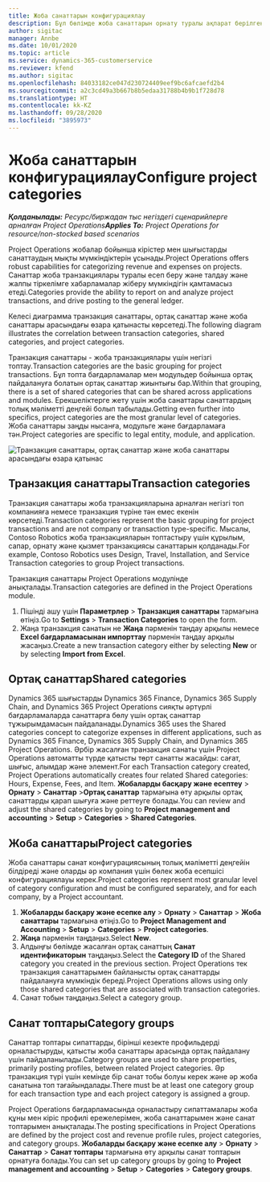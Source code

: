 ```yaml
---
title: Жоба санаттарын конфигурациялау
description: Бұл бөлімде жоба санаттарын орнату туралы ақпарат берілген.
author: sigitac
manager: Annbe
ms.date: 10/01/2020
ms.topic: article
ms.service: dynamics-365-customerservice
ms.reviewer: kfend
ms.author: sigitac
ms.openlocfilehash: 84033182ce047d230724409eef9bc6afcaefd2b4
ms.sourcegitcommit: a2c3cd49a3b667b8b5edaa31788b4b9b1f728d78
ms.translationtype: HT
ms.contentlocale: kk-KZ
ms.lasthandoff: 09/28/2020
ms.locfileid: "3895973"
---
```

# <a name="configure-project-categories"></a><span data-ttu-id="fb2ad-103">Жоба санаттарын конфигурациялау</span><span class="sxs-lookup"><span data-stu-id="fb2ad-103">Configure project categories</span></span>

<span data-ttu-id="fb2ad-104">_**Қолданылады:** Ресурс/биржадан тыс негіздегі сценарийлерге арналған Project Operations_</span><span class="sxs-lookup"><span data-stu-id="fb2ad-104">_**Applies To:** Project Operations for resource/non-stocked based scenarios_</span></span>

<span data-ttu-id="fb2ad-105">Project Operations жобалар бойынша кірістер мен шығыстарды санаттаудың мықты мүмкіндіктерін ұсынады.</span><span class="sxs-lookup"><span data-stu-id="fb2ad-105">Project Operations offers robust capabilities for categorizing revenue and expenses on projects.</span></span> <span data-ttu-id="fb2ad-106">Санаттар жоба транзакциялары туралы есеп беру және талдау және жалпы тіркелімге хабарламалар жіберу мүмкіндігін қамтамасыз етеді.</span><span class="sxs-lookup"><span data-stu-id="fb2ad-106">Categories provide the ability to report on and analyze project transactions, and drive posting to the general ledger.</span></span>

<span data-ttu-id="fb2ad-107">Келесі диаграмма транзакция санаттары, ортақ санаттар және жоба санаттары арасындағы өзара қатынасты көрсетеді.</span><span class="sxs-lookup"><span data-stu-id="fb2ad-107">The following diagram illustrates the correlation between transaction categories, shared categories, and project categories.</span></span> 

<span data-ttu-id="fb2ad-108">Транзакция санаттары - жоба транзакциялары үшін негізгі топтау.</span><span class="sxs-lookup"><span data-stu-id="fb2ad-108">Transaction categories are the basic grouping for project transactions.</span></span> <span data-ttu-id="fb2ad-109">Бұл топта бағдарламалар мен модульдер бойынша ортақ пайдалануға болатын ортақ санаттар жиынтығы бар.</span><span class="sxs-lookup"><span data-stu-id="fb2ad-109">Within that grouping, there is a set of shared categories that can be shared across applications and modules.</span></span> <span data-ttu-id="fb2ad-110">Ерекшеліктерге жету үшін жоба санаттары санаттардың толық мәліметті деңгейі болып табылады.</span><span class="sxs-lookup"><span data-stu-id="fb2ad-110">Getting even further into specifics, project categories are the most granular level of categories.</span></span> <span data-ttu-id="fb2ad-111">Жоба санаттары заңды нысанға, модульге және бағдарламаға тән.</span><span class="sxs-lookup"><span data-stu-id="fb2ad-111">Project categories are specific to legal entity, module, and application.</span></span>

![Транзакция санаттары, ортақ санаттар және жоба санаттары арасындағы өзара қатынас](media/project-categories.png)

## <a name="transaction-categories"></a><span data-ttu-id="fb2ad-113">Транзакция санаттары</span><span class="sxs-lookup"><span data-stu-id="fb2ad-113">Transaction categories</span></span>

<span data-ttu-id="fb2ad-114">Транзакция санаттары жоба транзакцияларына арналған негізгі топ компанияға немесе транзакция түріне тән емес екенін көрсетеді.</span><span class="sxs-lookup"><span data-stu-id="fb2ad-114">Transaction categories represent the basic grouping for project transactions and are not company or transaction type-specific.</span></span> <span data-ttu-id="fb2ad-115">Мысалы, Contoso Robotics жоба транзакцияларын топтастыру үшін құрылым, сапар, орнату және қызмет транзакциясы санаттарын қолданады.</span><span class="sxs-lookup"><span data-stu-id="fb2ad-115">For example, Contoso Robotics uses Design, Travel, Installation, and Service Transaction categories to group Project transactions.</span></span>

<span data-ttu-id="fb2ad-116">Транзакция санаттары Project Operations модулінде анықталады.</span><span class="sxs-lookup"><span data-stu-id="fb2ad-116">Transaction categories are defined in the Project Operations module.</span></span> 
1. <span data-ttu-id="fb2ad-117">Пішінді ашу үшін **Параметрлер** \> **Транзакция санаттары** тармағына өтіңіз.</span><span class="sxs-lookup"><span data-stu-id="fb2ad-117">Go to **Settings** \> **Transaction Categories** to open the form.</span></span> 
2. <span data-ttu-id="fb2ad-118">Жаңа транзакция санатын не **Жаңа** пәрменін таңдау арқылы немесе **Excel бағдарламасынан импорттау** пәрменін таңдау арқылы жасаңыз.</span><span class="sxs-lookup"><span data-stu-id="fb2ad-118">Create a new transaction category either by selecting **New** or by selecting **Import from Excel**.</span></span>

## <a name="shared-categories"></a><span data-ttu-id="fb2ad-119">Ортақ санаттар</span><span class="sxs-lookup"><span data-stu-id="fb2ad-119">Shared categories</span></span>

<span data-ttu-id="fb2ad-120">Dynamics 365 шығыстарды Dynamics 365 Finance, Dynamics 365 Supply Chain, and Dynamics 365 Project Operations сияқты әртүрлі бағдарламаларда санаттарға бөлу үшін ортақ санаттар тұжырымдамасын пайдаланады.</span><span class="sxs-lookup"><span data-stu-id="fb2ad-120">Dynamics 365 uses the Shared categories concept to categorize expenses in different applications, such as Dynamics 365 Finance, Dynamics 365 Supply Chain, and Dynamics 365 Project Operations.</span></span> <span data-ttu-id="fb2ad-121">Әрбір жасалған транзакция санаты үшін Project Operations автоматты түрде қатысты төрт санатты жасайды: сағат, шығыс, алымдар және элемент.</span><span class="sxs-lookup"><span data-stu-id="fb2ad-121">For each Transaction category created, Project Operations automatically creates four related Shared categories: Hours, Expense, Fees, and Item.</span></span> <span data-ttu-id="fb2ad-122">**Жобаларды басқару және есептеу** \> **Орнату** \> **Санаттар** \>**Ортақ санаттар** тармағына өту арқылы ортақ санаттарды қарап шығуға және реттеуге болады.</span><span class="sxs-lookup"><span data-stu-id="fb2ad-122">You can review and adjust the shared categories by going to **Project management and accounting** \> **Setup** \> **Categories** \> **Shared Categories**.</span></span>

## <a name="project-categories"></a><span data-ttu-id="fb2ad-123">Жоба санаттары</span><span class="sxs-lookup"><span data-stu-id="fb2ad-123">Project categories</span></span>

<span data-ttu-id="fb2ad-124">Жоба санаттары санат конфигурациясының толық мәліметті деңгейін білдіреді және оларды әр компания үшін бөлек жоба есепшісі конфигурациялауы керек.</span><span class="sxs-lookup"><span data-stu-id="fb2ad-124">Project categories represent most granular level of category configuration and must be configured separately, and for each company, by a Project accountant.</span></span>

1. <span data-ttu-id="fb2ad-125">**Жобаларды басқару және есепке алу** \> **Орнату** \> **Санаттар** \> **Жоба санаттары** тармағына өтіңіз.</span><span class="sxs-lookup"><span data-stu-id="fb2ad-125">Go to **Project Management and Accounting** \> **Setup** \> **Categories** \> **Project categories**.</span></span>
2. <span data-ttu-id="fb2ad-126">**Жаңа** пәрменін таңдаңыз.</span><span class="sxs-lookup"><span data-stu-id="fb2ad-126">Select **New**.</span></span>
3. <span data-ttu-id="fb2ad-127">Алдыңғы бөлімде жасалған ортақ санаттың **Санат идентификаторын** таңдаңыз.</span><span class="sxs-lookup"><span data-stu-id="fb2ad-127">Select the **Category ID** of the Shared category you created in the previous section.</span></span> <span data-ttu-id="fb2ad-128">Project Operations тек транзакция санаттарымен байланысты ортақ санаттарды пайдалануға мүмкіндік береді.</span><span class="sxs-lookup"><span data-stu-id="fb2ad-128">Project Operations allows using only those shared categories that are associated with transaction categories.</span></span>
4. <span data-ttu-id="fb2ad-129">Санат тобын таңдаңыз.</span><span class="sxs-lookup"><span data-stu-id="fb2ad-129">Select a category group.</span></span>

## <a name="category-groups"></a><span data-ttu-id="fb2ad-130">Санат топтары</span><span class="sxs-lookup"><span data-stu-id="fb2ad-130">Category groups</span></span>

<span data-ttu-id="fb2ad-131">Санаттар топтары сипаттарды, бірінші кезекте профильдерді орналастыруды, қатысты жоба санаттары арасында ортақ пайдалану үшін пайдаланылады.</span><span class="sxs-lookup"><span data-stu-id="fb2ad-131">Category groups are used to share properties, primarily posting profiles, between related Project categories.</span></span> <span data-ttu-id="fb2ad-132">Әр транзакция түрі үшін кемінде бір санат тобы болуы керек және әр жоба санатына топ тағайындалады.</span><span class="sxs-lookup"><span data-stu-id="fb2ad-132">There must be at least one category group for each transaction type and each project category is assigned a group.</span></span>

<span data-ttu-id="fb2ad-133">Project Operations бағдарламасында орналастыру сипаттамалары жоба құны мен кіріс профилі ережелерімен, жоба санаттарымен және санат топтарымен анықталады.</span><span class="sxs-lookup"><span data-stu-id="fb2ad-133">The posting specifications in Project Operations are defined by the project cost and revenue profile rules, project categories, and category groups.</span></span> <span data-ttu-id="fb2ad-134">**Жобаларды басқару және есепке алу** \> **Орнату** \> **Санаттар** \> **Санат топтары** тармағына өту арқылы санат топтарын орнатуға болады.</span><span class="sxs-lookup"><span data-stu-id="fb2ad-134">You can set up category groups by going to **Project management and accounting** \> **Setup** \> **Categories** \> **Category groups**.</span></span>
